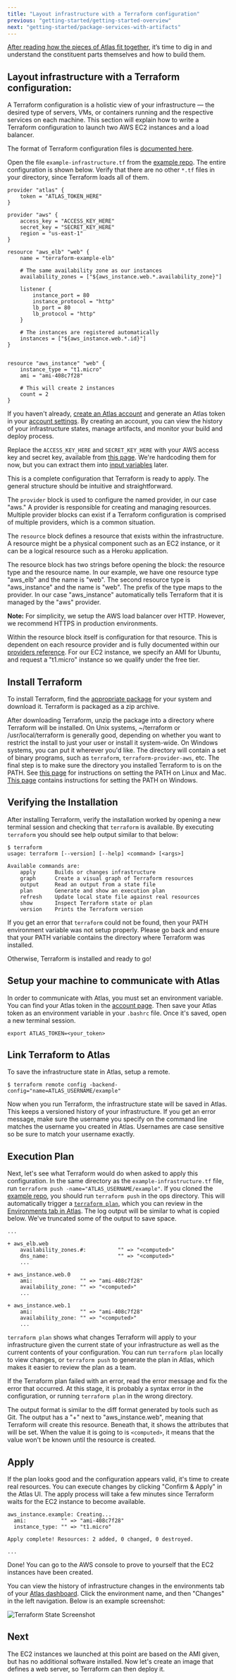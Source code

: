```yaml
---
title: "Layout infrastructure with a Terraform configuration"
previous: "getting-started/getting-started-overview"
next: "getting-started/package-services-with-artifacts"
---
```

[After reading how the pieces of Atlas fit together](/help/getting-started/getting-started-overview), it’s time to dig in and understand the constituent parts themselves and how to build them.

## Layout infrastructure with a Terraform configuration:
A Terraform configuration is a holistic view of your infrastructure — the desired type of servers, VMs, or containers running and the respective services on each machine. This section will explain how to write a Terraform configuration to launch two AWS EC2 instances and a load balancer.

The format of Terraform configuration files is
[documented here](https://terraform.io/docs/configuration/index.html).

Open the file `example-infrastructure.tf` from the [example repo](https://github.com/hashicorp/atlas-examples/tree/master/getting-started). The entire configuration is shown below. Verify that there are no other `*.tf` files in your directory, since Terraform loads all of them.

	provider "atlas" {
		token = "ATLAS_TOKEN_HERE"
	}

	provider "aws" {
		access_key = "ACCESS_KEY_HERE"
		secret_key = "SECRET_KEY_HERE"
		region = "us-east-1"
	}

	resource "aws_elb" "web" {
	  	name = "terraform-example-elb"

	  	# The same availability zone as our instances
	  	availability_zones = ["${aws_instance.web.*.availability_zone}"]

	 	listener {
	    	instance_port = 80
	    	instance_protocol = "http"
	    	lb_port = 80
	    	lb_protocol = "http"
	  	}

	  	# The instances are registered automatically
	  	instances = ["${aws_instance.web.*.id}"]
	}


	resource "aws_instance" "web" {
	  	instance_type = "t1.micro"
	  	ami = "ami-408c7f28"

	  	# This will create 2 instances
	  	count = 2
	}

If you haven't already, [create an Atlas account](http://atlas.hashicorp.com/account/new) and generate an Atlas token in your [account settings](https://atlas.hashicorp.com/settings/tokens). By creating an account, you can view the history of your infrastructure states, manage artifacts, and monitor your build and deploy process.

Replace the `ACCESS_KEY_HERE` and `SECRET_KEY_HERE` with your
AWS access key and secret key, available from
<a href="https://console.aws.amazon.com/iam/home?#security_credential">this page</a>.
We're hardcoding them for now, but you can extract them into [input variables](https://www.terraform.io/intro/getting-started/variables.html) later.

This is a complete configuration that Terraform is ready to apply.
The general structure should be intuitive and straightforward.

The `provider` block is used to configure the named provider, in
our case "aws." A provider is responsible for creating and
managing resources. Multiple provider blocks can exist if a
Terraform configuration is comprised of multiple providers,
which is a common situation.

The `resource` block defines a resource that exists within
the infrastructure. A resource might be a physical component such
as an EC2 instance, or it can be a logical resource such as
a Heroku application.

The resource block has two strings before opening the block:
the resource type and the resource name. In our example, we have one resource type "aws_elb" and the name is "web". The second resource type is "aws\_instance" and the name is "web".
The prefix of the type maps to the provider. In our case
"aws\_instance" automatically tells Terraform that it is
managed by the "aws" provider.

**Note:** For simplicity, we setup the AWS load balancer over HTTP. However, we recommend HTTPS in production environments.

Within the resource block itself is configuration for that
resource. This is dependent on each resource provider and
is fully documented within our
[providers reference](https://terraform.io/docs/providers/index.html). For our EC2 instance, we specify
an AMI for Ubuntu, and request a "t1.micro" instance so we
qualify under the free tier.

## Install Terraform

To install Terraform, find the [appropriate package](https://www.terraform.io/downloads.html) for
your system and download it. Terraform is packaged as a zip archive.

After downloading Terraform, unzip the package into a directory where
Terraform will be installed. On Unix systems, ~/terraform or /usr/local/terraform
is generally good, depending on whether you want to restrict the install to just
your user or install it system-wide. On Windows systems, you can put it wherever you'd like.
The directory will contain a set of binary
programs, such as `terraform`, `terraform-provider-aws`, etc. The final
step is to make sure the directory you installed Terraform to is on the
PATH. See
[this page](http://stackoverflow.com/questions/14637979/how-to-permanently-set-path-on-linux)
for instructions on setting the PATH on Linux and Mac.
[This page](http://stackoverflow.com/questions/1618280/where-can-i-set-path-to-make-exe-on-windows)
contains instructions for setting the PATH on Windows.

## Verifying the Installation

After installing Terraform, verify the installation worked by opening a new
terminal session and checking that `terraform` is available. By executing
`terraform` you should see help output similar to that below:


	$ terraform
	usage: terraform [--version] [--help] <command> [<args>]

	Available commands are:
	    apply      Builds or changes infrastructure
	    graph      Create a visual graph of Terraform resources
	    output     Read an output from a state file
	    plan       Generate and show an execution plan
	    refresh    Update local state file against real resources
	    show       Inspect Terraform state or plan
	    version    Prints the Terraform version


If you get an error that `terraform` could not be found, then your PATH
environment variable was not setup properly. Please go back and ensure
that your PATH variable contains the directory where Terraform was installed.

Otherwise, Terraform is installed and ready to go!

## Setup your machine to communicate with Atlas

In order to communicate with Atlas, you must set an environment variable. You can find your Atlas token in the [account page](/settings/tokens). Then save your Atlas token as an environment variable in your `.bashrc` file. Once it's saved, open a new terminal session.

	export ATLAS_TOKEN=<your_token>

## Link Terraform to Atlas

To save the infrastructure state in Atlas, setup a remote.

	$ terraform remote config -backend-config="name=ATLAS_USERNAME/example"

Now when you run Terraform, the infrastructure state will be saved in Atlas. This keeps a versioned history of your infrastructure. If you get an error message, make sure the username you specify on the command line matches the username you created in Atlas. Usernames are case sensitive so be sure to match your username exactly.

## Execution Plan

Next, let's see what Terraform would do when asked to
apply this configuration. In the same directory as the
`example-infrastructure.tf` file, run `terraform push -name="ATLAS_USERNAME/example"`. If you cloned the [example repo](https://github.com/hashicorp/atlas-examples/tree/master/getting-started), you should run `terraform push` in the ops directory. This will automatically trigger a [`terraform plan`](https://www.terraform.io/docs/commands/plan.html), which you can
review in the [Environments tab in Atlas](https://atlas.hashicorp.com/environments).
The log output will be similar to what is copied below. We've
truncated some of the output to save space.

	...

	+ aws_elb.web
	    availability_zones.#:          "" => "<computed>"
	    dns_name:                      "" => "<computed>"
	    ...

	+ aws_instance.web.0
		ami:               "" => "ami-408c7f28"
	    availability_zone: "" => "<computed>"
	    ...

	+ aws_instance.web.1
		ami:               "" => "ami-408c7f28"
	    availability_zone: "" => "<computed>"
	    ...

`terraform plan` shows what changes Terraform will apply to
your infrastructure given the current state of your infrastructure
as well as the current contents of your configuration. You can run
`terraform plan` locally to view changes, or `terraform push` to
generate the plan in Atlas, which makes it easier to review the plan
as a team.

If the Terraform plan failed with an error, read the error message
and fix the error that occurred. At this stage, it is probably a
syntax error in the configuration, or running `terraform plan` in the wrong directory.

The output format is similar to the diff format generated by tools
such as Git. The output has a "+" next to "aws\_instance.web",
meaning that Terraform will create this resource. Beneath that,
it shows the attributes that will be set. When the value it is
going to is `<computed>`, it means that the value won't be known
until the resource is created.

## Apply

If the plan looks good and the configuration appears valid, it's time to
create real resources. You can execute changes by clicking "Confirm & Apply"
in the Atlas UI. The apply process will take a few minutes
since Terraform waits for the EC2 instance to become available.

	aws_instance.example: Creating...
	  ami:           "" => "ami-408c7f28"
	  instance_type: "" => "t1.micro"

	Apply complete! Resources: 2 added, 0 changed, 0 destroyed.

	...

Done! You can go to the AWS console to prove to yourself that the
EC2 instances have been created.

You can view the history of infrastructure changes in the environments tab of your [Atlas dashboard](http://atlas.hashicorp.com/environments). Click the environment name, and then "Changes" in the left navigation. Below is an example screenshot:

![Terraform State Screenshot](/help-images/example-terraform-state.png)

## Next

The EC2 instances we launched at this point are based on the AMI
given, but has no additional software installed. Now let's create an image that defines a web server, so Terraform can then deploy it.
